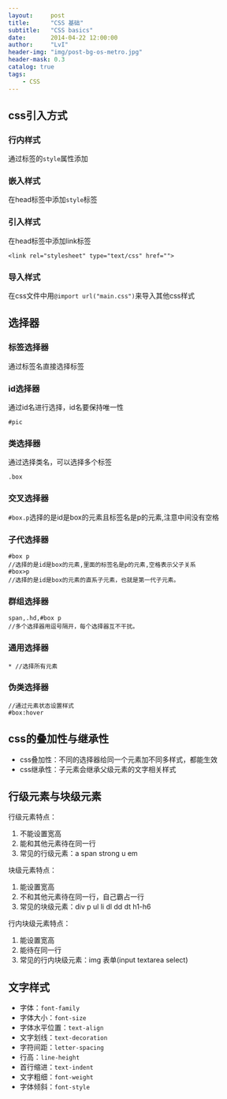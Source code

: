 ```yaml
---
layout:     post
title:      "CSS 基础"
subtitle:   "CSS basics"
date:       2014-04-22 12:00:00
author:     "LvI"
header-img: "img/post-bg-os-metro.jpg"
header-mask: 0.3
catalog: true
tags:
    - CSS
---
```



## css引入方式

### 行内样式

通过标签的`style`属性添加

### 嵌入样式

在head标签中添加`style`标签

### 引入样式

在head标签中添加link标签

```
<link rel="stylesheet" type="text/css" href="">
```

### 导入样式

在css文件中用`@import url("main.css")`来导入其他css样式

## 选择器

### 标签选择器

通过标签名直接选择标签

### id选择器

通过id名进行选择，id名要保持唯一性

```
#pic
```

### 类选择器

通过选择类名，可以选择多个标签

```
.box
```

### 交叉选择器

`#box.p`选择的是id是box的元素且标签名是p的元素,注意中间没有空格

### 子代选择器

```
#box p
//选择的是id是box的元素,里面的标签名是p的元素,空格表示父子关系
#box>p 
//选择的是id是box的元素的直系子元素，也就是第一代子元素。
```

### 群组选择器

```
span,.hd,#box p
//多个选择器用逗号隔开，每个选择器互不干扰。
```

### 通用选择器

```
* //选择所有元素
```

### 伪类选择器

```
//通过元素状态设置样式
#box:hover
```

## css的叠加性与继承性

- css叠加性：不同的选择器给同一个元素加不同多样式，都能生效
- css继承性：子元素会继承父级元素的文字相关样式

## 行级元素与块级元素

行级元素特点：
1. 不能设置宽高
2. 能和其他元素待在同一行
3. 常见的行级元素：a span strong u em 

块级元素特点：
1. 能设置宽高
2. 不和其他元素待在同一行，自己霸占一行
3. 常见的块级元素：div p ul li dl dd dt h1-h6 

行内块级元素特点：
1. 能设置宽高
2. 能待在同一行
3. 常见的行内块级元素：img 表单(input textarea select)

## 文字样式

- 字体：`font-family `
- 字体大小：`font-size `
- 字体水平位置：`text-align` 
- 文字划线：`text-decoration` 
- 字符间距：`letter-spacing` 
- 行高：`line-height` 
- 首行缩进：`text-indent` 
- 文字粗细：`font-weight` 
- 字体倾斜：`font-style` 
